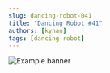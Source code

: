 ```yaml
---
slug: dancing-robot-041
title: "Dancing Robot #41"
authors: [kynan]
tags: [dancing-robot]
---
```


![Example banner](/img/stories/dancing-robot/041.PNG)

